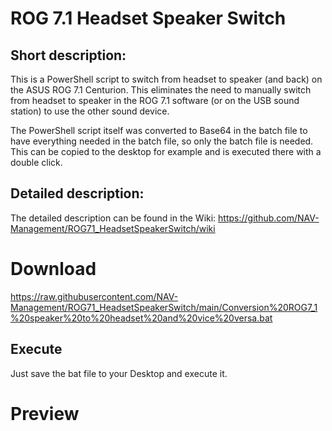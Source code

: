 # ROG 7.1 Headset Speaker Switch
## Short description:
This is a PowerShell script to switch from headset to speaker (and back) on the ASUS ROG 7.1 Centurion. This eliminates the need to manually switch from headset to speaker in the ROG 7.1 software (or on the USB sound station) to use the other sound device.

The PowerShell script itself was converted to Base64 in the batch file to have everything needed in the batch file, so only the batch file is needed. This can be copied to the desktop for example and is executed there with a double click. 

## Detailed description:
The detailed description can be found in the Wiki:
https://github.com/NAV-Management/ROG71_HeadsetSpeakerSwitch/wiki

# Download
https://raw.githubusercontent.com/NAV-Management/ROG71_HeadsetSpeakerSwitch/main/Conversion%20ROG7_1%20speaker%20to%20headset%20and%20vice%20versa.bat
## Execute
Just save the bat file to your Desktop and execute it.

# Preview
[](./Preview.gif)
